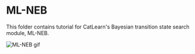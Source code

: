 # ML-NEB

This folder contains tutorial for CatLearn's Bayesian transition state search module, ML-NEB.

![ML-NEB gif](https://github.com/mhangaard/CatLearn/blob/docs_v061/docs/source/pred_NEB_acq_2.gif)

